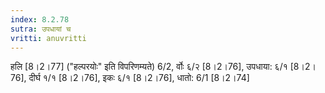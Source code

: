 ```yaml
---
index: 8.2.78
sutra: उपधायां च
vritti: anuvritti
---
```


हलि  [8।2।77] ("हल्परयोः" इति विपरिणम्यते) 6/2, र्वोः ६/२ [8।2।76], उपधाया: ६/१ [8।2।76], दीर्घ १/१ [8।2।76],  इकः  ६/१ [8।2।76], धातो: 6/1 [8।2।74]
